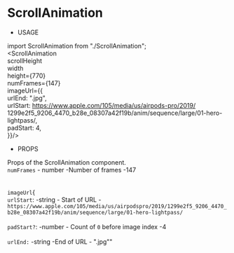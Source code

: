 # ScrollAnimation

* USAGE

import ScrollAnimation from "./ScrollAnimation";
<br>
<ScrollAnimation
                 <br>
      scrollHeight
      <br>
      width
      <br>
      height={770}
      <br>
      numFrames={147}
      <br>
      imageUrl={{
      <br>
        urlEnd: ".jpg",
        <br>
        urlStart: https://www.apple.com/105/media/us/airpods-pro/2019/
                 1299e2f5_9206_4470_b28e_08307a42f19b/anim/sequence/large/01-hero-lightpass/,
                 <br>
        padStart: 4,
        <br>
      }}/>


* PROPS

Props of the ScrollAnimation component.
<br>
     `numFrames` - number -Number of frames -147                       
         <br>                                                                                                    
      `imageUrl`{                                                                                                                                  
        `urlStart`: -string - Start of URL -                                                                                                                                        `https://www.apple.com/105/media/us/airpodspro/2019/1299e2f5_9206_4470_b28e_08307a42f19b/anim/sequence/large/01-hero-lightpass/`  
        <br>`padStart?`: -number - Count of `0` before image index   -4    
        <br> `urlEnd:`  -string -End of URL - ".jpg""  
                                                                                                                                                           
